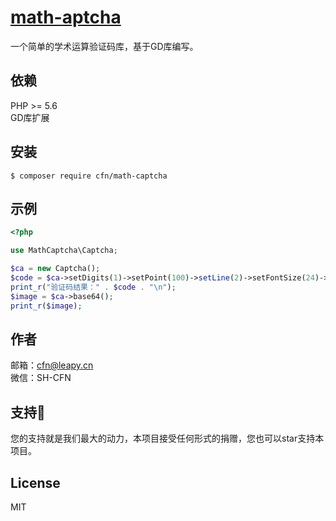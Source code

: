<h1 align="left"><a href="https://www.kuzuozhou.cn">math-aptcha</a></h1>

一个简单的学术运算验证码库，基于GD库编写。

## 依赖

PHP >= 5.6  
GD库扩展

## 安装

```shell
$ composer require cfn/math-captcha
```


## 示例

```php
<?php

use MathCaptcha\Captcha;

$ca = new Captcha();
$code = $ca->setDigits(1)->setPoint(100)->setLine(2)->setFontSize(24)->result();
print_r("验证码结果：" . $code . "\n");
$image = $ca->base64();
print_r($image);

```

## 作者

邮箱：cfn@leapy.cn<br/>
微信：SH-CFN<br/>

## 支持🌙

您的支持就是我们最大的动力，本项目接受任何形式的捐赠，您也可以star支持本项目。

## License

MIT
